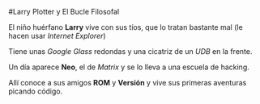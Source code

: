 #Larry Plotter y El Bucle Filosofal

El niño huérfano **Larry** vive con sus tíos, que lo tratan bastante mal (le hacen usar *Internet Explorer*)

Tiene unas *Google Glass* redondas y una cicatriz de un *UDB* en la frente.

Un día aparece **Neo**, el de *Matrix* y se lo lleva a una escuela de hacking.

Allí conoce a sus amigos **ROM** y **Versión** y vive sus primeras aventuras picando código.

